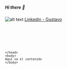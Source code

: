 ##### **Hi there** 👋

![alt text](
https://aux.iconspalace.com/uploads/linkedin-icon-256-1972883195.png) [Linkedin - Gustavo](https://www.linkedin.com/in/gustavo-almeida-villa-76117037/)



<code>

<html>
	<head>

	</head>
	<body>
	Aquí va el contenido
	</body>
</html>

</code>


<!--
**guvilla85/guvilla85** is a ✨ _special_ ✨ repository because its `README.md` (this file) appears on your GitHub profile.

Here are some ideas to get you started:

- 🔭 I’m currently working on ...
- 🌱 I’m currently learning ...
- 👯 I’m looking to collaborate on ...
- 🤔 I’m looking for help with ...
- 💬 Ask me about ...
- 📫 How to reach me: ...
- 😄 Pronouns: ...
- ⚡ Fun fact: ...
-->
